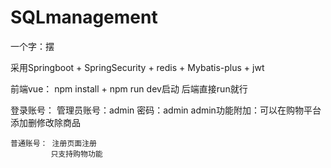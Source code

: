 # SQLmanagement
一个字：摆

采用Springboot + SpringSecurity + redis + Mybatis-plus + jwt

前端vue： npm install + npm run dev启动
后端直接run就行


登录账号：
    管理员账号：admin 密码：admin
        admin功能附加：可以在购物平台添加删修改除商品

    普通账号： 注册页面注册
             只支持购物功能
        

